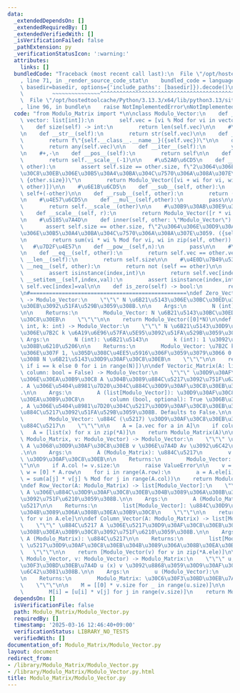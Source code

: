 ```yaml
---
data:
  _extendedDependsOn: []
  _extendedRequiredBy: []
  _extendedVerifiedWith: []
  _isVerificationFailed: false
  _pathExtension: py
  _verificationStatusIcon: ':warning:'
  attributes:
    links: []
  bundledCode: "Traceback (most recent call last):\n  File \"/opt/hostedtoolcache/Python/3.13.3/x64/lib/python3.13/site-packages/onlinejudge_verify/documentation/build.py\"\
    , line 71, in _render_source_code_stat\n    bundled_code = language.bundle(stat.path,\
    \ basedir=basedir, options={'include_paths': [basedir]}).decode()\n          \
    \         ~~~~~~~~~~~~~~~^^^^^^^^^^^^^^^^^^^^^^^^^^^^^^^^^^^^^^^^^^^^^^^^^^^^^^^^^^^^^^^^^^\n\
    \  File \"/opt/hostedtoolcache/Python/3.13.3/x64/lib/python3.13/site-packages/onlinejudge_verify/languages/python.py\"\
    , line 96, in bundle\n    raise NotImplementedError\nNotImplementedError\n"
  code: "from Modulo_Matrix import *\n\nclass Modulo_Vector:\n    def __init__(self,\
    \ vector: list[int]):\n        self.vec = [vi % Mod for vi in vector]\n\n    @property\n\
    \    def size(self) -> int:\n        return len(self.vec)\n\n    #\u51FA\u529B\
    \n    def __str__(self):\n        return str(self.vec)\n\n    def __repr__(self):\n\
    \        return f\"{self.__class__.__name__}({self.vec})\"\n\n    def __bool__(self):\n\
    \        return any(self.vec)\n\n    def __iter__(self):\n        yield from self.vec\n\
    \n    #+,-\n    def __pos__(self):\n        return self\n\n    def __neg__(self):\n\
    \        return self.__scale__(-1)\n\n    #\u52A0\u6CD5\n    def __add__(self,\
    \ other):\n        assert self.size == other.size, f\"2\u3064\u306E\u30D9\u30AF\
    \u30C8\u30EB\u306E\u30B5\u30A4\u30BA\u304C\u7570\u306A\u308A\u307E\u3059. ({self.size},\
    \ {other.size})\"\n        return Modulo_Vector([vi + wi for vi, wi in zip(self,\
    \ other)])\n\n    #\u6E1B\u6CD5\n    def __sub__(self, other):\n        return\
    \ self+(-other)\n\n    def __rsub__(self, other):\n        return (-self)+other\n\
    \n    #\u4E57\u6CD5\n    def __mul__(self,other):\n        pass\n\n    def __rmul__(self,other):\n\
    \        return self.__scale__(other)\n\n    #\u30B9\u30AB\u30E9\u30FC\u500D\n\
    \    def __scale__(self, r):\n        return Modulo_Vector([r * vi for vi in self])\n\
    \n    #\u5185\u7A4D\n    def inner(self, other: \"Modulo_Vector\") -> int:\n \
    \       assert self.size == other.size, f\"2\u3064\u306E\u30D9\u30AF\u30C8\u30EB\
    \u306E\u30B5\u30A4\u30BA\u304C\u7570\u306A\u308A\u307E\u3059. ({self.size}, {other.size})\"\
    \n        return sum(vi * wi % Mod for vi, wi in zip(self, other)) % Mod\n\n \
    \   #\u7D2F\u4E57\n    def __pow__(self,n):\n        pass\n\n    #\u7B49\u53F7\
    \n    def __eq__(self, other):\n        return self.vec == other.vec\n\n    def\
    \ __len__(self):\n        return self.size\n\n    #\u4E0D\u7B49\u53F7\n    def\
    \ __neq__(self, other):\n        return not (self == other)\n\n    def __getitem__(self,index):\n\
    \        assert isinstance(index,int)\n        return self.vec[index]\n\n    def\
    \ __setitem__(self,index,val):\n        assert isinstance(index,int)\n       \
    \ self.vec[index]=val\n\n    def is_zero(self) -> bool:\n        return not any(self.vec)\n\
    \n#=================================================\ndef Zero_Vector(N: int)\
    \ -> Modulo_Vector:\n    \"\"\" N \u6B21\u5143\u306E\u30BC\u30ED\u30D9\u30AF\u30C8\
    \u30EB\u3092\u51FA\u529B\u3059\u308B.\n\n    Args:\n        N (int): \u6B21\u5143\
    \n\n    Returns:\n        Modulo_Vector: N \u6B21\u5143\u30BC\u30ED\u30D9\u30AF\
    \u30C8\u30EB\n    \"\"\"\n\n    return Modulo_Vector([0]*N)\n\ndef Standard_Basis(N:\
    \ int, k: int) -> Modulo_Vector:\n    \"\"\" N \u6B21\u5143\u30D9\u30AF\u30C8\u30EB\
    \u306E\u7B2C k \u6A19\u6E96\u57FA\u5E95\u3092\u51FA\u529B\u3059\u308B.\n\n   \
    \ Args:\n        N (int): \u6B21\u5143\n        k (int): 1 \u3092\u7ACB\u305F\u305B\
    \u308B\u6210\u5206\n\n    Returns:\n        Modulo_Vector: \u7B2C k \u6210\u5206\
    \u306E\u307F 1, \u305D\u308C\u4EE5\u5916\u306F\u3059\u3079\u3066 0 \u3067\u3042\
    \u308B N \u6B21\u5143\u30D9\u30AF\u30C8\u30EB\n    \"\"\"\n\n    return Modulo_Vector([1\
    \ if i == k else 0 for i in range(N)])\n\ndef Vectoric_Matrix(A: list[Modulo_Vector],\
    \ column: bool = False) -> Modulo_Vector:\n    \"\"\" \u30D9\u30AF\u30C8\u30EB\
    \u306E\u30EA\u30B9\u30C8 A \u304B\u3089\u884C\u5217\u3092\u751F\u6210\u3059\u308B\
    . A \u306E\u5404\u8981\u7D20\u304C\u884C\u30D9\u30AF\u30C8\u30EB\u306B\u306A\u308B\
    .\n\n    Args:\n        A (list[Modulo_Vector]): \u30D9\u30AF\u30C8\u30EB\u306E\
    \u30EA\u30B9\u30C8\n        column (bool, optional): True \u306B\u3059\u308B\u3068\
    , A \u306E\u5404\u8981\u7D20\u304C\u5217\u30D9\u30AF\u30C8\u30EB\u306B\u306A\u308B\
    \u884C\u5217\u3092\u51FA\u529B\u3059\u308B. Defaults to False.\n\n    Returns:\n\
    \        Modulo_Vector: \u884C (\u5217) \u30D9\u30AF\u30C8\u30EB\u3068\u3057\u305F\
    \u884C\u5217\n    \"\"\"\n\n    A = [a.vec for a in A]\n    if column:\n     \
    \   A = [list(x) for x in zip(*A)]\n    return Modulo_Matrix(A)\n\ndef Matrix_Action(A:\
    \ Modulo_Matrix, v: Modulo_Vector) -> Modulo_Vector:\n    \"\"\" \u884C\u5217\
    \ A \u3068\u30D9\u30AF\u30C8\u30EB v \u306E\u7A4D Av \u3092\u6C42\u3081\u308B\
    .\n\n    Args:\n        A (Modulo_Matrix): \u884C\u5217\n        v (Modulo_Vector):\
    \ \u30D9\u30AF\u30C8\u30EB\n\n    Returns:\n        Modulo_Vector: Av\n    \"\"\
    \"\n\n    if A.col != v.size:\n        raise ValueError\n\n    v = v.vec\n   \
    \ w = [0] * A.row\n    for i in range(A.row):\n        a = A.ele[i]\n        w[i]\
    \ = sum(a[j] * v[j] % Mod for j in range(A.col))\n    return Modulo_Vector(w)\n\
    \ndef Row_Vector(A: Modulo_Matrix) -> list[Modulo_Vector]:\n    \"\"\" \u884C\u5217\
    \ A \u306E\u884C\u30D9\u30AF\u30C8\u30EB\u304B\u3089\u306A\u308B\u30EA\u30B9\u30C8\
    \u3092\u751F\u6210\u3059\u308B.\n\n    Args:\n        A (Modulo_Matrix): \u884C\
    \u5217\n\n    Returns:\n        list[Modulo_Vector]: \u884C\u30D9\u30AF\u30C8\u30EB\
    \u304B\u3089\u306A\u308B\u30EA\u30B9\u30C8\n    \"\"\"\n\n    return [Modulo_Vector(v)\
    \ for v in A.ele]\n\ndef Column_Vector(A: Modulo_Matrix) -> list[Modulo_Vector]:\n\
    \    \"\"\" \u884C\u5217 A \u306E\u5217\u30D9\u30AF\u30C8\u30EB\u304B\u3089\u306A\
    \u308B\u30EA\u30B9\u30C8\u3092\u751F\u6210\u3059\u308B.\n\n    Args:\n       \
    \ A (Modulo_Matrix): \u884C\u5217\n\n    Returns:\n        list[Modulo_Vector]:\
    \ \u5217\u30D9\u30AF\u30C8\u30EB\u304B\u3089\u306A\u308B\u30EA\u30B9\u30C8\n \
    \   \"\"\"\n\n    return [Modulo_Vector(v) for v in zip(*A.ele)]\n\ndef Tensor_Product(u:\
    \ Modulo_Vector, v: Modulo_Vector) -> Modulo_Matrix:\n    \"\"\" u,v \u306E\u30C6\
    \u30F3\u30BD\u30EB\u7A4D u (x) v \u3092\u8868\u3059\u30D9\u30AF\u30C8\u30EB\u3092\
    \u6C42\u3081\u308B.\n\n    Args:\n        u (Modulo_Vector):\n        v (Modulo_Vector):\n\
    \n    Returns:\n        Modulo_Matrix: \u30C6\u30F3\u30BD\u30EB\u7A4D u (x) v\n\
    \    \"\"\"\n\n    M = [[0] * v.size for _ in range(u.size)]\n\n    for i in range(u.size):\n\
    \        M[i] = [u[i] * v[j] for j in range(v.size)]\n    return Modulo_Matrix(M)\n"
  dependsOn: []
  isVerificationFile: false
  path: Modulo_Matrix/Modulo_Vector.py
  requiredBy: []
  timestamp: '2025-03-16 12:46:40+09:00'
  verificationStatus: LIBRARY_NO_TESTS
  verifiedWith: []
documentation_of: Modulo_Matrix/Modulo_Vector.py
layout: document
redirect_from:
- /library/Modulo_Matrix/Modulo_Vector.py
- /library/Modulo_Matrix/Modulo_Vector.py.html
title: Modulo_Matrix/Modulo_Vector.py
---
```

